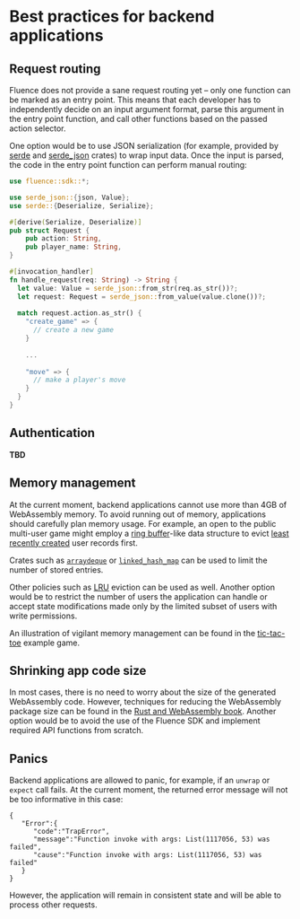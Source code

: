 # Best practices for backend applications

## Request routing

Fluence does not provide a sane request routing yet – only one function can be marked as an entry point. This means that each developer has to independently decide on an input argument format, parse this argument in the entry point function, and call other functions based on the passed action selector.

One option would be to use JSON serialization (for example, provided by [serde](https://github.com/serde-rs/serde) and [serde_json](https://github.com/serde-rs/json) crates) to wrap input data. Once the input is parsed, the code in the entry point function can perform manual routing:

```Rust
use fluence::sdk::*;

use serde_json::{json, Value};
use serde::{Deserialize, Serialize};

#[derive(Serialize, Deserialize)]
pub struct Request {
    pub action: String,
    pub player_name: String,
}

#[invocation_handler]
fn handle_request(req: String) -> String {
  let value: Value = serde_json::from_str(req.as_str())?;
  let request: Request = serde_json::from_value(value.clone())?;
  
  match request.action.as_str() {
    "create_game" => {
      // create a new game
    }
    
    ...
    
    "move" => {
      // make a player's move
    }
  }
}
```

## Authentication

**TBD**

## Memory management

At the current moment, backend applications cannot use more than 4GB of WebAssembly memory. To avoid running out of memory, applications should carefully plan memory usage. For example, an open to the public multi-user game might employ a [ring buffer](https://en.wikipedia.org/wiki/Circular_buffer)-like data structure to evict [least recently created](https://en.wikipedia.org/wiki/Cache_replacement_policies#First_in_first_out_(FIFO)) user records first.

Crates such as [`arraydeque`](https://docs.rs/arraydeque/0.4.3/arraydeque/) or [`linked_hash_map`](http://contain-rs.github.io/linked-hash-map/linked_hash_map/) can be used to limit the number of stored entries.

Other policies such as [LRU](https://en.wikipedia.org/wiki/Cache_replacement_policies#Least_recently_used_(LRU)) eviction can be used as well. Another option would be to restrict the number of users the application can handle or accept state modifications made only by the limited subset of users with write permissions.

An illustration of vigilant memory management can be found in the [tic-tac-toe](https://github.com/fluencelabs/fun/tree/master/tic-tac-toe) example game.

## Shrinking app code size

In most cases, there is no need to worry about the size of the generated WebAssembly code. However, techniques for reducing the WebAssembly package size can be found in the [Rust and WebAssembly book](https://rustwasm.github.io/book/reference/code-size.html). Another option would be to avoid the use of the Fluence SDK and implement required API functions from scratch.

## Panics

Backend applications are allowed to panic, for example, if an `unwrap` or `expect` call fails. At the current moment, the returned error message will not be too informative in this case:
```
{
   "Error":{
      "code":"TrapError",
      "message":"Function invoke with args: List(1117056, 53) was failed",
      "cause":"Function invoke with args: List(1117056, 53) was failed"
   }
}
```

However, the application will remain in consistent state and will be able to process other requests.
